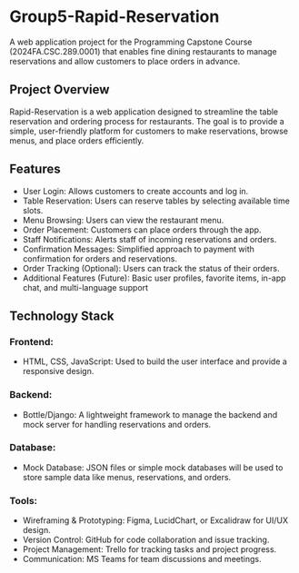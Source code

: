 # Group5-Rapid-Reservation
A web application project for the Programming Capstone Course (2024FA.CSC.289.0001) that enables fine dining restaurants to manage reservations and allow customers to place orders in advance.
## Project Overview
Rapid-Reservation is a web application designed to streamline the table reservation and ordering process for restaurants. The goal is to provide a simple, user-friendly platform for customers to make reservations, browse menus, and place orders efficiently.

## Features
- User Login: Allows customers to create accounts and log in.
- Table Reservation: Users can reserve tables by selecting available time slots.
- Menu Browsing: Users can view the restaurant menu.
- Order Placement: Customers can place orders through the app.
- Staff Notifications: Alerts staff of incoming reservations and orders.
- Confirmation Messages: Simplified approach to payment with confirmation for orders and reservations.
- Order Tracking (Optional): Users can track the status of their orders.
- Additional Features (Future): Basic user profiles, favorite items, in-app chat, and multi-language support

## Technology Stack
### Frontend:
- HTML, CSS, JavaScript: Used to build the user interface and provide a responsive design.
### Backend:
- Bottle/Django: A lightweight framework to manage the backend and mock server for handling reservations and orders.
### Database:
- Mock Database: JSON files or simple mock databases will be used to store sample data like menus, reservations, and orders.
### Tools:
- Wireframing & Prototyping: Figma, LucidChart, or Excalidraw for UI/UX design.
- Version Control: GitHub for code collaboration and issue tracking.
- Project Management: Trello for tracking tasks and project progress.
- Communication: MS Teams for team discussions and meetings.
